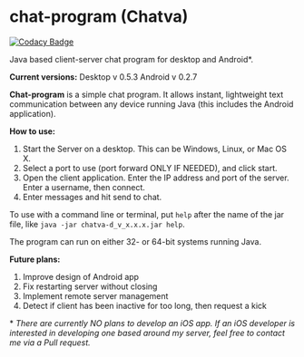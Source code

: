 # chat-program (Chatva)

[![Codacy Badge](https://api.codacy.com/project/badge/Grade/9cfa02d88a3d40f2969fe0d1b009a853)](https://www.codacy.com/app/joshuamoore235/chat-program?utm_source=github.com&utm_medium=referral&utm_content=supamonkey2000/chat-program&utm_campaign=badger)

Java based client-server chat program for desktop and Android\*.

**Current versions:**
Desktop v 0.5.3
Android v 0.2.7

**Chat-program** is a simple chat program. It allows instant, lightweight text
communication between any device running Java (this includes the Android
application).

**How to use:**
1. Start the Server on a desktop. This can be Windows, Linux, or Mac OS X.
2. Select a port to use (port forward ONLY IF NEEDED), and click start.
3. Open the client application. Enter the IP address and port
   of the server. Enter a username, then connect.
4. Enter messages and hit send to chat.

To use with a command line or terminal, put `help` after the name of the jar 
file, like `java -jar chatva-d_v_x.x.x.jar help`.

The program can run on either 32- or 64-bit systems running Java.

**Future plans:**
1. Improve design of Android app
2. Fix restarting server without closing
3. Implement remote server management
4. Detect if client has been inactive for too long, then request a kick

\* *There are currently NO plans to develop an iOS app. If an iOS developer
is interested in developing one based around my server, feel free to contact
me via a Pull request.*
